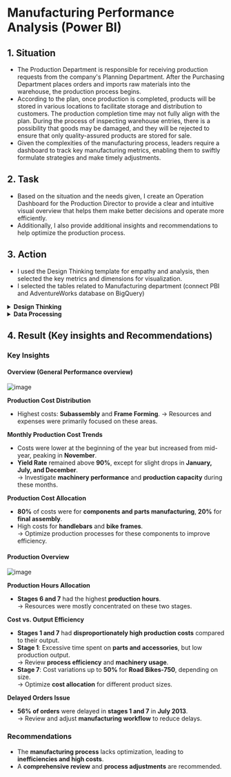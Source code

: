 # Manufacturing Performance Analysis (Power BI)

## 1. Situation
- The Production Department is responsible for receiving production requests from the company's Planning Department. After the Purchasing Department places orders and imports raw materials into the warehouse, the production process begins.
- According to the plan, once production is completed, products will be stored in various locations to facilitate storage and distribution to customers. The production completion time may not fully align with the plan. During the process of inspecting warehouse entries, there is a possibility that goods may be damaged, and they will be rejected to ensure that only quality-assured products are stored for sale.
- Given the complexities of the manufacturing process, leaders require a dashboard to track key manufacturing metrics, enabling them to swiftly formulate strategies and make timely adjustments.

## 2. Task
-  Based on the situation and the needs given, I create an Operation Dashboard for the Production Director to provide a clear and intuitive visual overview that helps them make better decisions and operate more efficiently.  
-  Additionally, I also provide additional insights and recommendations to help optimize the production process.

## 3. Action
- I used the Design Thinking template for empathy and analysis, then selected the key metrics and dimensions for visualization. 
- I selected the tables related to Manufacturing department (connect PBI and AdventureWorks database on BigQuery)

<details><summary><strong>Design Thinking</strong></summary>
<br>
  
- Northstart metric: Total Production Cost	
- Dimension 1 - Time: StarDate, EndDate, DueDate
- Dimension 2 - Location: Name
- Dimension 3 - Product: Product Category, Sub Category, Name

![image](https://github.com/user-attachments/assets/3f09c7e8-80c1-419e-b4d9-50fd6e4f94d6)

![image](https://github.com/user-attachments/assets/3255531c-6116-41eb-9227-c16a0d6a2809)

![image](https://github.com/user-attachments/assets/bae932b4-cec8-432c-87ee-7446cd73daa5)

</details> 
<details><summary><strong>Data Processing</strong></summary>
<br>
  
1. Connect to database
2. choose table and cleaning data
3. Build schema(snowflex)

![image](https://github.com/user-attachments/assets/2a594bae-dc11-4459-8f57-41bfbb74da4e)

![image](https://github.com/user-attachments/assets/8d30cd7d-d534-48ed-8966-ad1232d18251)

![image](https://github.com/user-attachments/assets/a589a0cf-3968-4ee3-9029-28c2f76674aa)


</details> 

## 4. Result (Key insights and Recommendations)

### Key Insights

#### Overview (General Performance overview)

 ![image](https://github.com/user-attachments/assets/b64a0ff3-6778-4459-a9de-a70b96f153d7)

**Production Cost Distribution**
- Highest costs: **Subassembly** and **Frame Forming**.
→ Resources and expenses were primarily focused on these areas.  

**Monthly Production Cost Trends**  
- Costs were lower at the beginning of the year but increased from mid-year, peaking in **November**.  
- **Yield Rate** remained above **90%**, except for slight drops in **January, July, and December**.  
→ Investigate **machinery performance** and **production capacity** during these months.  

**Production Cost Allocation**  
- **80%** of costs were for **components and parts manufacturing**, **20%** for **final assembly**.  
- High costs for **handlebars** and **bike frames**.  
→ Optimize production processes for these components to improve efficiency.  

 #### Production Overview

 ![image](https://github.com/user-attachments/assets/7ec218e0-70e6-45fa-940a-f06d66a2ac95)

**Production Hours Allocation**  
- **Stages 6 and 7** had the highest **production hours**.  
→ Resources were mostly concentrated on these two stages.  

**Cost vs. Output Efficiency**  
- **Stages 1 and 7** had **disproportionately high production costs** compared to their output.  
- **Stage 1**: Excessive time spent on **parts and accessories**, but low production output.  
→ Review **process efficiency** and **machinery usage**.  
- **Stage 7**: Cost variations up to **50%** for **Road Bikes-750**, depending on size.  
→ Optimize **cost allocation** for different product sizes.  

**Delayed Orders Issue**  
- **56% of orders** were delayed in **stages 1 and 7** in **July 2013**.  
→ Review and adjust **manufacturing workflow** to reduce delays.  

### Recommendations
- The **manufacturing process** lacks optimization, leading to **inefficiencies and high costs**.  
- A **comprehensive review** and **process adjustments** are recommended.  




